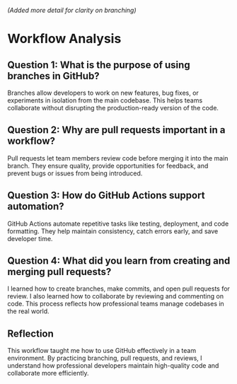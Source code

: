 *(Added more detail for clarity on branching)*
# Workflow Analysis

## Question 1: What is the purpose of using branches in GitHub?
Branches allow developers to work on new features, bug fixes, or experiments in isolation from the main codebase. 
This helps teams collaborate without disrupting the production-ready version of the code.

## Question 2: Why are pull requests important in a workflow?
Pull requests let team members review code before merging it into the main branch. 
They ensure quality, provide opportunities for feedback, and prevent bugs or issues from being introduced.

## Question 3: How do GitHub Actions support automation?
GitHub Actions automate repetitive tasks like testing, deployment, and code formatting. 
They help maintain consistency, catch errors early, and save developer time.

## Question 4: What did you learn from creating and merging pull requests?
I learned how to create branches, make commits, and open pull requests for review. 
I also learned how to collaborate by reviewing and commenting on code. 
This process reflects how professional teams manage codebases in the real world.

## Reflection
This workflow taught me how to use GitHub effectively in a team environment. 
By practicing branching, pull requests, and reviews, I understand how professional developers 
maintain high-quality code and collaborate more efficiently.
